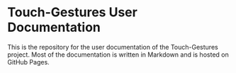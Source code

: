 # Touch-Gestures User Documentation

This is the repository for the user documentation of the Touch-Gestures project. 
Most of the documentation is written in Markdown and is hosted on GitHub Pages.